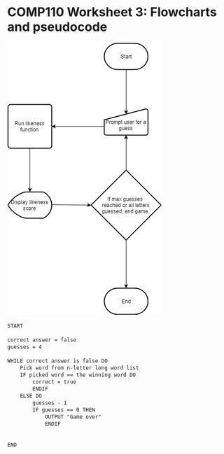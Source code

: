 # COMP110 Worksheet 3: Flowcharts and pseudocode

![](flowchart.png)


```
START

correct answer = false
guesses = 4

WHILE correct answer is false DO
	Pick word from n-letter long word list
	IF picked word == the winning word DO
		correct = true
		ENDIF
	ELSE DO
		guesses - 1
		IF guesses == 0 THEN
			OUTPUT "Game over"
			ENDIF
			

END
```

